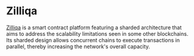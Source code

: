 # Zilliqa

[Zilliqa](https://www.zilliqa.com/) is a smart contract platform featuring a sharded architecture that aims to address the scalability limitations seen in some other blockchains. Its sharded design allows concurrent chains to execute transactions in parallel, thereby increasing the network's overall capacity.
